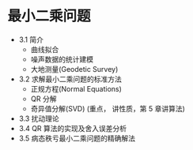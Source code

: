 # 最小二乘问题

* 3.1  简介
    + 曲线拟合
    + 噪声数据的统计建模
    + 大地测量(Geodetic Survey) 
* 3.2 求解最小二乘问题的标准方法
    + 正规方程(Normal Equations)
    + QR 分解
    + 奇异值分解(SVD) (重点， 讲性质，第 5 章讲算法)
* 3.3 扰动理论
* 3.4 QR 算法的实现及舍入误差分析
* 3.5 病态秩亏最小二乘问题的精确解法
